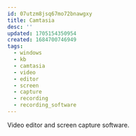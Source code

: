 ```yaml
---
id: 07utzm8jsq67mo72bnawgxy
title: Camtasia
desc: ''
updated: 1705154350954
created: 1684700746949
tags:
  - windows
  - kb
  - camtasia
  - video
  - editor
  - screen
  - capture
  - recording
  - recording_software
---
```


Video editor and screen capture software.
